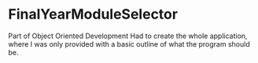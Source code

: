 # FinalYearModuleSelector

Part of Object Oriented Development
Had to create the whole application, where I was only provided with a basic outline of what the program should be.
